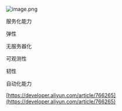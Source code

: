 ![image.png](note-learn/7.cloud%20native/阿里云/assert/1627020726026-db98cce2-049b-46cf-a824-7bfc08d9ad48.png)

服务化能力

弹性

无服务器化

可观测性

韧性

自动化能力

[https://developer.aliyun.com/article/766265](https://developer.aliyun.com/article/766265)